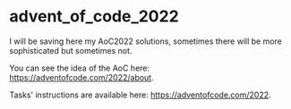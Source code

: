 # advent_of_code_2022
I will be saving here my AoC2022 solutions, sometimes there will be more sophisticated but sometimes not.

You can see the idea of the AoC here: https://adventofcode.com/2022/about.

Tasks' instructions are available here: https://adventofcode.com/2022.
